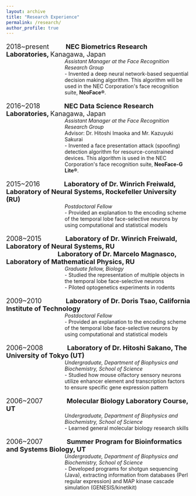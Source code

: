 ```yaml
---
layout: archive
title: "Research Experience"
permalink: /research/
author_profile: true
---
```

<p style="font-size:18px">2018~present&nbsp;&nbsp;&nbsp;&nbsp;&nbsp;&nbsp;&nbsp;&nbsp;
<b>NEC Biometrics Research Laboratories, </b>Kanagawa, Japan </p>
<p style='margin-left:120.0pt;margin-top:-18px;'>
<i>Assistant Manager at the Face Recognition Research Group</i><br>
- Invented a deep neural network-based sequential decision making algorithm. This algorithm will be used in the NEC Corporation's face recognition suite, <b>NeoFace&reg;</b>.
</p>

<p style="font-size:18px">2016~2018&nbsp;&nbsp;&nbsp;&nbsp;&nbsp;&nbsp;&nbsp;&nbsp;&nbsp;&nbsp;&nbsp;&nbsp;
<b>NEC Data Science Research Laboratories, </b>Kanagawa, Japan </p>
<p style='margin-left:120.0pt;margin-top:-18px;'>
<i>Assistant Manager at the Face Recognition Research Group</i><br>
Advisor: Dr. Hitoshi Imaoka and Mr. Kazuyuki Sakurai<br>
- Invented a face presentation attack (spoofing) detection algorithm for resource-constrained devices. This algorithm is used in the NEC Corporation's face recognition suite, <b>NeoFace-G Lite&reg;</b>.
</p>

<p style="font-size:18px">2015~2016&nbsp;&nbsp;&nbsp;&nbsp;&nbsp;&nbsp;&nbsp;&nbsp;&nbsp;&nbsp;&nbsp;&nbsp;
<b>Laboratory of Dr. Winrich Freiwald, Laboratory of Neural Systems, Rockefeller University (RU)</b></p>
<p style='margin-left:120.0pt;margin-top:-18px;'>
<i>Postdoctoral Fellow</i><br>
- Provided an explanation to the encoding scheme of the temporal lobe face-selective neurons by using computational and statistical models
</p>

<p style="font-size:18px">2008~2015&nbsp;&nbsp;&nbsp;&nbsp;&nbsp;&nbsp;&nbsp;&nbsp;&nbsp;&nbsp;&nbsp;&nbsp;
<b>Laboratory of Dr. Winrich Freiwald, Laboratory of Neural Systems, RU<br>&nbsp;&nbsp;&nbsp;&nbsp;&nbsp;&nbsp;&nbsp;&nbsp;&nbsp;&nbsp;&nbsp;&nbsp;&nbsp;&nbsp;&nbsp;&nbsp;&nbsp;&nbsp;&nbsp;&nbsp;&nbsp;&nbsp;&nbsp;&nbsp;&nbsp;&nbsp;&nbsp;&nbsp;&nbsp;&nbsp;&nbsp;&nbsp;&nbsp;Laboratory of Dr. Marcelo Magnasco, Laboratory of Mathematical Physics, RU</b></p>
<p style='margin-left:120.0pt;margin-top:-18px;'>
<i>Graduate fellow, Biology</i><br>
- Studied the representation of multiple objects in the temporal lobe face-selective neurons<br> 
- Piloted optogenetics experiments in rodents  
</p>

<p style="font-size:18px">2009~2010&nbsp;&nbsp;&nbsp;&nbsp;&nbsp;&nbsp;&nbsp;&nbsp;&nbsp;&nbsp;&nbsp;&nbsp;
<b>Laboratory of Dr. Doris Tsao, California Institute of Technology</b></p>
<p style='margin-left:120.0pt;margin-top:-18px;'>
<i>Postdoctoral Fellow</i><br>
- Provided an explanation to the encoding scheme of the temporal lobe face-selective neurons by using computational and statistical models
</p>

<p style="font-size:18px">2006~2008&nbsp;&nbsp;&nbsp;&nbsp;&nbsp;&nbsp;&nbsp;&nbsp;&nbsp;&nbsp;&nbsp;&nbsp;
<b>Laboratory of Dr. Hitoshi Sakano, The University of Tokyo (UT)</b></p>
<p style='margin-left:120.0pt;margin-top:-18px;'>
<i>Undergraduate, Department of Biophysics and Biochemistry, School of Science</i><br>
- Studied how mouse olfactory sensory neurons utilize enhancer element and transcription factors to ensure specific gene expression pattern  
</p>

<p style="font-size:18px">2006~2007&nbsp;&nbsp;&nbsp;&nbsp;&nbsp;&nbsp;&nbsp;&nbsp;&nbsp;&nbsp;&nbsp;&nbsp;
<b>Molecular Biology Laboratory Course, UT</b></p>
<p style='margin-left:120.0pt;margin-top:-18px;'>
<i>Undergraduate, Department of Biophysics and Biochemistry, School of Science</i><br>
- Learned general molecular biology research skills   
</p>

<p style="font-size:18px">2006~2007&nbsp;&nbsp;&nbsp;&nbsp;&nbsp;&nbsp;&nbsp;&nbsp;&nbsp;&nbsp;&nbsp;&nbsp;
<b>Summer Program for Bioinformatics and Systems Biology, UT</b></p>
<p style='margin-left:120.0pt;margin-top:-18px;'>
<i>Undergraduate, Department of Biophysics and Biochemistry, School of Science</i><br>
- Developed programs for shotgun sequencing (Java), extracting information from databases (Perl regular expression) and MAP kinase cascade simulation (GENESIS/kinetikit)  
</p>

<br>
<br>
<br>
<br>
<br>
<br>
<br>
<br>
<br>
<br>
<br>

<!-- 
## [2018~present] Biometrics Research Laboratories, NEC, Kanagawa, Japan  
Assistant Manager at the Face Recognition Research Group
- Invented deep neural network-based sequential decision making algorithms  

## [2016~2018] Data Science Research Laboratories, NEC, Kanagawa, Japan  
Assistant Manager at the Face Recognition Research Group  
Advisor: Dr. Hitoshi Imaoka and Mr. Kazuyuki Sakurai
- Invented a face spoofing detection algorithm for resource-constrained devices  

## [2015~2016] Laboratory of Dr. Winrich Freiwald, Laboratory of Neural Systems, Rockefeller University (RU)  
Postdoctoral Fellow  
- Provided an explanation to the encoding scheme of the temporal lobe face-selective neurons by using computational and statistical models  
 
## [2008~2015] Laboratory of Dr. Winrich Freiwald, Laboratory of Neural Systems, RU / Laboratory of Dr. Marcelo Magnasco, Laboratory of Mathematical Physics, RU  
Graduate fellow, Biology  
- Studied the representation of multiple objects in the temporal lobe face-selective neurons  
- Piloted optogenetics experiments in rodents  

## [2009~2010] Laboratory of Dr. Doris Tsao, California Institute of Technology, Pasadena, CA  
Visiting student, Department of Biology  
- Conducted electrophysiological recording to study multiple object representation in temporal lobe  
- Developed optogenetic methods for controlling and recording neural activity  
- Analyzed electrophysiological data of visual attention experiment  

## [2006~2008] Laboratory of Dr. Hitoshi Sakano, The University of Tokyo  
Undergraduate, Department of Biophysics and Biochemistry, School of Science  
- Studied how mouse olfactory sensory neurons utilize enhancer element and transcription factors to ensure specific gene expression pattern  

## [2006~2007] Molecular Biology Laboratory Course, The University of Tokyo  
Undergraduate,  Department of Biophysics and Biochemistry, School of Science  
- Learned general molecular biology research skills  

## [2006] Summer Program for Bioinformatics and Systems Biology, The University of Tokyo  
Undergraduate, Department of Bioinformatics and Systems Biology, School of Science  
- Developed programs for shotgun sequencing (Java), extracting information from databases (Perl regular expression) and MAP kinase cascade simulation (GENESIS/kinetikit)   -->
